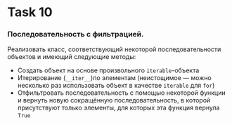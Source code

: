 # Task 10
### Последовательность с фильтрацией.
Реализовать класс, соответствующий некоторой последовательности объектов и имеющий следующие методы:
- Создать объект на основе произвольного `iterable`-объекта
- Итерирование (`__iter__`)по элементам (неистощимое — можно несколько раз использовать объект в качестве `iterable` для `for`)
- Отфильтровать последовательность с помощью некоторой функции и вернуть новую сокращённую последовательность, в которой присутствуют только элементы, для которых эта функция вернула `True`
